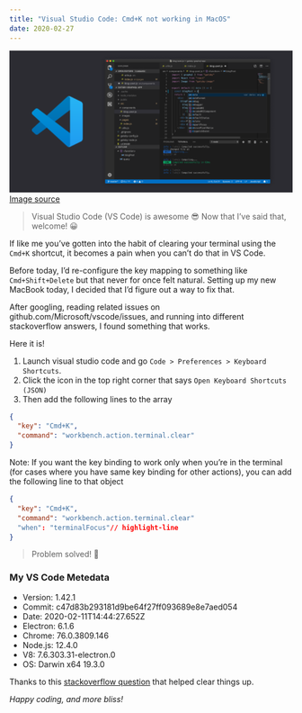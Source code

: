 ```yaml
---
title: "Visual Studio Code: Cmd+K not working in MacOS"
date: 2020-02-27
---
```


![VS Code interface](./opengraph-home.png)
[Image source](https://code.visualstudio.com/opengraphimg/opengraph-home.png)

> Visual Studio Code (VS Code) is awesome 😎 Now that I’ve said that, welcome! 😀

If like me you’ve gotten into the habit of clearing your terminal using the `Cmd+K` shortcut, it becomes a pain when you can’t do that in VS Code.

Before today, I’d re-configure the key mapping to something like `Cmd+Shift+Delete` but that never for once felt natural. Setting up my new MacBook today, I decided that I’d figure out a way to fix that.

After googling, reading related issues on github.com/Microsoft/vscode/issues, and running into different stackoverflow answers, I found something that works.

Here it is!

1. Launch visual studio code and go `Code > Preferences > Keyboard Shortcuts`.
2. Click the icon in the top right corner that says `Open Keyboard Shortcuts (JSON)`
3. Then add the following lines to the array

```json
{
  "key": "Cmd+K",
  "command": "workbench.action.terminal.clear"
}
```

Note: If you want the key binding to work only when you’re in the terminal (for cases where you have same key binding for other actions), you can add the following line to that object

```json
{
  "key": "Cmd+K",
  "command": "workbench.action.terminal.clear"
  "when": "terminalFocus"// highlight-line
}
```

> Problem solved! 🎉

### My VS Code Metedata

- Version: 1.42.1
- Commit: c47d83b293181d9be64f27ff093689e8e7aed054
- Date: 2020-02-11T14:44:27.652Z
- Electron: 6.1.6
- Chrome: 76.0.3809.146
- Node.js: 12.4.0
- V8: 7.6.303.31-electron.0
- OS: Darwin x64 19.3.0

Thanks to this [stackoverflow question](https://stackoverflow.com/questions/51377362/shortcut-to-clear-terminal-doesnt-work-in-visual-studio-code-on-macos) that helped clear things up.

_Happy coding, and more bliss!_
